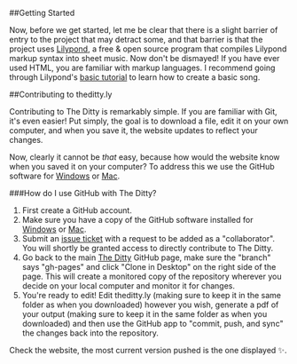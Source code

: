 ##Getting Started

Now, before we get started, let me be clear that there is a slight barrier of entry to the project that may detract some, and that barrier is that the project uses [Lilypond](http://www.lilypond.org/), a free &amp; open source program that compiles Lilypond markup syntax into sheet music. Now don't be dismayed! If you have ever used HTML, you are familiar with markup languages. I recommend going through Lilypond's [basic tutorial](http://lilypond.org/doc/v2.18/Documentation/learning/tutorial) to learn how to create a basic song.

##Contributing to theditty.ly

Contributing to The Ditty is remarkably simple. If you are familiar with Git, it's even easier! Put simply, the goal is to download a file, edit it on your own computer, and when you save it, the website updates to reflect your changes.

Now, clearly it cannot be *that* easy, because how would the website know when you saved it on your computer? To address this we use the GitHub software for [Windows](https://windows.github.com/) or [Mac](https://mac.github.com/).

###How do I use GitHub with The Ditty?

1. First create a GitHub account.
2. Make sure you have a copy of the GitHub software installed for [Windows](https://windows.github.com/) or [Mac](https://mac.github.com/).
2. Submit an [issue ticket](https://github.com/joey-di-nardo/the-ditty/issues) with a request to be added as a "collaborator". You will shortly be granted access to directly contribute to The Ditty.
3. Go back to the main [The Ditty](https://github.com/joey-di-nardo/the-ditty) GitHub page, make sure the "branch" says "gh-pages" and click "Clone in Desktop" on the right side of the page. This will create a monitored copy of the repository wherever you decide on your local computer and monitor it for changes.
4. You're ready to edit! Edit theditty.ly (making sure to keep it in the same folder as when you downloaded) however you wish, generate a pdf of your output (making sure to keep it in the same folder as when you downloaded) and then use the GitHub app to "commit, push, and sync" the changes back into the repository.

Check the website, the most current version pushed is the one displayed :sparkles:.
